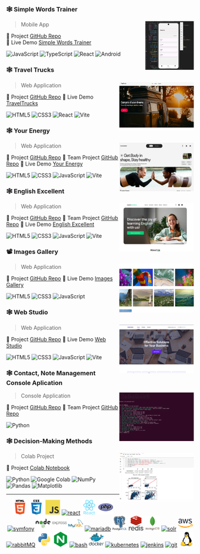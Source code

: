 ### &#x1F578; Simple Words Trainer
> Mobile App
> <a href="https://vimeo.com/1121125212" target="_blank"><img src="./simple-words-training.png" width="130" height="130" align="right"/></a>

:paperclip: Project [GitHub Repo](https://github.com/PavloRohozhyn/MobileApp)<br />
:paperclip: Live Demo [Simple Words Trainer](https://vimeo.com/1121125212)

![JavaScript](https://img.shields.io/badge/Code-JavaScript-yellow)
![TypeScript](https://img.shields.io/badge/Code-TypeScript-blue)
![React](https://img.shields.io/badge/Framework-React-blue)
![Android](https://img.shields.io/badge/OS-Android-green)


### &#x1F578; Travel Trucks
> Web Application
> <a href="https://travel-trucks-three-wheat.vercel.app" target="_blank"><img src="./travel-tracks.png" width="200" height="130" align="right"/></a>

:paperclip: Project [GitHub Repo](https://github.com/PavloRohozhyn/TravelTrucks)
:paperclip: Live Demo [TravelTrucks](https://travel-trucks-three-wheat.vercel.app)

![HTML5](https://img.shields.io/badge/Code-HTML5-red)
![CSS3](https://img.shields.io/badge/Code-CSS-blue)
![React](https://img.shields.io/badge/Framework-React-blue)
![Vite](https://img.shields.io/badge/Build-Vite-violet)

### &#x1F578; Your Energy 
> Web Application
> <a href="https://uanvi.github.io/goit-adv-js-final-project-team-5/" target="_blank"><img src="./your-energy.png" width="200" height="130" align="right"/></a>

:paperclip: Project [GitHub Repo](https://github.com/PavloRohozhyn/goit-markup-hw-final)
:paperclip: Team Project [GitHub Repo](https://github.com/uanvi/goit-adv-js-final-project-team-5)
:paperclip: Live Demo [Your Energy](https://uanvi.github.io/goit-adv-js-final-project-team-5/)

![HTML5](https://img.shields.io/badge/Code-HTML5-red)
![CSS3](https://img.shields.io/badge/Code-CSS3-blue)
![JavaScript](https://img.shields.io/badge/Code-JavaScript-yellow)
![Vite](https://img.shields.io/badge/Build-Vite-violet)

### &#x1F578; English Excellent
> Web Application
> <a href="https://pavlorohozhyn.github.io/goit-markup-hw-final" target="_blank"><img src="./english-excellent.png" width="200" height="130" align="right"/></a>

:paperclip: Project [GitHub Repo](https://github.com/PavloRohozhyn/goit-markup-hw-final)
:paperclip: Team Project [GitHub Repo](https://github.com/krav-yurii/english-excellence-v2)
:paperclip: Live Demo [English Excellent](https://pavlorohozhyn.github.io/goit-markup-hw-final)

![HTML5](https://img.shields.io/badge/html5-%23E34F26.svg)
![CSS3](https://img.shields.io/badge/css3-%231572B6.svg)
![JavaScript](https://img.shields.io/badge/javascript-%23EFD92B.svg)
![Vite](https://img.shields.io/badge/vite-%23646CFF.svg)

### :film_projector: Images Gallery 
> Web Application
> <a href="https://pavlorohozhyn.github.io/goit-js-hw-08/" target="_blank"><img src="./images-gallery.png"  width="200" height="130" align="right"/></a>

:paperclip: Project [GitHub Repo](https://github.com/PavloRohozhyn/goit-js-hw-08)
:paperclip: Live Demo [Images Gallery](https://pavlorohozhyn.github.io/goit-js-hw-08/)

![HTML5](https://img.shields.io/badge/html5-%23E34F26.svg)
![CSS3](https://img.shields.io/badge/css3-%231572B6.svg)
![JavaScript](https://img.shields.io/badge/javascript-%23EFD92B.svg)

### &#x1F578; Web Studio
> Web Application
> <a href="https://pavlorohozhyn.github.io/goit-markup-hw-06" target="_blank"><img src="./web-studio.png" width="200" height="130" align="right"/></a>

:paperclip: Project [GitHub Repo](https://github.com/PavloRohozhyn/goit-markup-hw-06)
:paperclip: Live Demo [Web Studio](https://pavlorohozhyn.github.io/goit-markup-hw-06/)

![HTML5](https://img.shields.io/badge/html5-%23E34F26.svg)
![CSS3](https://img.shields.io/badge/css3-%231572B6.svg)
![JavaScript](https://img.shields.io/badge/javascript-%23EFD92B.svg)
![Vite](https://img.shields.io/badge/vite-%23646CFF.svg)

### &#x1F578; Contact, Note Management Console Aplication
> Console Application
> <img src="./contacts-bot.png" width="200" height="130" align="right"/>

:paperclip: Project [GitHub Repo](https://github.com/PavloRohozhyn/goit-pycore-final)
:paperclip: Team Project [GitHub Repo](https://github.com/MaksVeter/goit-pycore-final-project)

![Python](https://img.shields.io/badge/python-3670A0)

### &#x1F578; Decision-Making Methods
> Colab Project
> <img src="./math.png" width="200" height="130" align="right"/>

:paperclip: Project [Colab Notebook](https://colab.research.google.com/drive/1oRjUGFpTDzmBxTzJgad1Iu7TQSMJhouu?usp=sharing)

![Python](https://img.shields.io/badge/python-3670A0)
![Google Colab](https://img.shields.io/badge/Google%20Colab-%23F9A825.svg)
![NumPy](https://img.shields.io/badge/numpy-%23013243.svg)
![Pandas](https://img.shields.io/badge/pandas-%23150458.svg)
![Matplotlib](https://img.shields.io/badge/Matplotlib-%23ffffff.svg)

___
<div align="center">
<a href="https://www.w3.org/html/" target="_blank" rel="noreferrer"><img src="https://raw.githubusercontent.com/devicons/devicon/master/icons/html5/html5-original-wordmark.svg" alt="html5" width="40" height="40"/></a>  <a href="https://www.w3schools.com/css/" target="_blank" rel="noreferrer"><img src="https://raw.githubusercontent.com/devicons/devicon/master/icons/css3/css3-original-wordmark.svg" alt="css3" width="40" height="40"/></a>  <a href="https://developer.mozilla.org/en-US/docs/Web/JavaScript" target="_blank" rel="noreferrer"><img src="https://raw.githubusercontent.com/devicons/devicon/master/icons/javascript/javascript-original.svg" alt="javascript" width="40" height="40"/></a>   <a href="https://typescriptlang.org/" target="_blank" rel="noreferrer"><img src="https://upload.vectorlogo.zone/logos/typescriptlang/images/235f610f-bc79-428a-9511-b3de5c3b1208.svg" alt="react" width="40" height="40"/></a> <a href="https://reactjs.org/" target="_blank" rel="noreferrer"><img src="https://raw.githubusercontent.com/devicons/devicon/master/icons/react/react-original-wordmark.svg" alt="react" width="40" height="40"/></a>  <a href="https://www.php.net" target="_blank" rel="noreferrer"><img src="https://raw.githubusercontent.com/devicons/devicon/master/icons/php/php-original.svg" alt="php" width="40" height="40"/></a>  <a href="https://symfony.com" target="_blank" rel="noreferrer"><img src="https://symfony.com/logos/symfony_black_03.svg" alt="symfony" width="40" height="40"/></a>  <a href="https://nodejs.org" target="_blank" rel="noreferrer"><img src="https://raw.githubusercontent.com/devicons/devicon/master/icons/nodejs/nodejs-original-wordmark.svg" alt="nodejs" width="40" height="40"/></a>  <a href="https://expressjs.com" target="_blank" rel="noreferrer"><img src="https://raw.githubusercontent.com/devicons/devicon/master/icons/express/express-original-wordmark.svg" alt="express" width="40" height="40"/></a> <a href="https://www.mysql.com/" target="_blank" rel="noreferrer"><img src="https://raw.githubusercontent.com/devicons/devicon/master/icons/mysql/mysql-original-wordmark.svg" alt="mysql" width="40" height="40"/></a>  <a href="https://mariadb.org/" target="_blank" rel="noreferrer"><img src="https://www.vectorlogo.zone/logos/mariadb/mariadb-icon.svg" alt="mariadb" width="40" height="40"/></a>  <a href="https://www.postgresql.org" target="_blank" rel="noreferrer"><img src="https://raw.githubusercontent.com/devicons/devicon/master/icons/postgresql/postgresql-original-wordmark.svg" alt="postgresql" width="40" height="40"/></a>  <a href="https://redis.io" target="_blank" rel="noreferrer"><img src="https://raw.githubusercontent.com/devicons/devicon/master/icons/redis/redis-original-wordmark.svg" alt="redis" width="40" height="40"/></a>  <a href="https://www.mongodb.com/" target="_blank" rel="noreferrer"><img src="https://raw.githubusercontent.com/devicons/devicon/master/icons/mongodb/mongodb-original-wordmark.svg" alt="mongodb" width="40" height="40"/></a>  <a href="https://lucene.apache.org/solr/" target="_blank" rel="noreferrer"><img src="https://www.vectorlogo.zone/logos/apache_solr/apache_solr-icon.svg" alt="solr" width="40" height="40"/></a>  <a href="https://aws.amazon.com" target="_blank" rel="noreferrer"><img src="https://raw.githubusercontent.com/devicons/devicon/master/icons/amazonwebservices/amazonwebservices-original-wordmark.svg" alt="aws" width="40" height="40"/></a>  <a href="https://www.rabbitmq.com" target="_blank" rel="noreferrer"><img src="https://www.vectorlogo.zone/logos/rabbitmq/rabbitmq-icon.svg" alt="rabbitMQ" width="40" height="40"/></a>  <a href="https://www.python.org" target="_blank" rel="noreferrer"><img src="https://raw.githubusercontent.com/devicons/devicon/master/icons/python/python-original.svg" alt="python" width="40" height="40"/></a>  <a href="https://www.nginx.com" target="_blank" rel="noreferrer"><img src="https://raw.githubusercontent.com/devicons/devicon/master/icons/nginx/nginx-original.svg" alt="nginx" width="40" height="40"/></a>  <a href="https://www.gnu.org/software/bash/" target="_blank" rel="noreferrer"><img src="https://www.vectorlogo.zone/logos/gnu_bash/gnu_bash-icon.svg" alt="bash" width="40" height="40"/></a>  <a href="https://www.docker.com/" target="_blank" rel="noreferrer"><img src="https://raw.githubusercontent.com/devicons/devicon/master/icons/docker/docker-original-wordmark.svg" alt="docker" width="40" height="40"/></a>  <a href="https://kubernetes.io" target="_blank" rel="noreferrer"><img src="https://www.vectorlogo.zone/logos/kubernetes/kubernetes-icon.svg" alt="kubernetes" width="40" height="40"/></a>  <a href="https://www.jenkins.io" target="_blank" rel="noreferrer"><img src="https://www.vectorlogo.zone/logos/jenkins/jenkins-icon.svg" alt="jenkins" width="40" height="40"/></a> <!-- Else --> <a href="https://git-scm.com/" target="_blank" rel="noreferrer"><img src="https://www.vectorlogo.zone/logos/git-scm/git-scm-icon.svg" alt="git" width="40" height="40"/></a>  <a href="https://www.linux.org/" target="_blank" rel="noreferrer"><img src="https://raw.githubusercontent.com/devicons/devicon/master/icons/linux/linux-original.svg" alt="linux" width="40" height="40"/></a>
</div>
